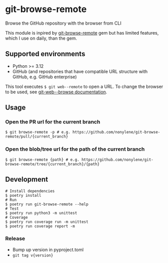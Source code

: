 # git-browse-remote

Browse the GitHub repository with the browser from CLI

This module is inpired by [git-browse-remote](https://github.com/motemen/git-browse-remote) gem but has limited features, which I use on daily, than the gem.

## Supported environments

- Python >= 3.12
- GitHub (and repositories that have compatible URL structure with GitHub, e.g. GitHub enterprise)

This tool executes `$ git web--remote` to open a URL. To change the browser to be used, see [git-web--browse documentation](https://git-scm.com/docs/git-web--browse).

## Usage

### Open the PR url for the current branch

```
$ git browse-remote -p # e.g. https://github.com/nonylene/git-browse-remote/pull/{current_branch}
```


### Open the blob/tree url for the path of the current branch

```
$ git browse-remote {path} # e.g. https://github.com/nonylene/git-browse-remote/tree/{current_branch}/{path}
```


## Development

```
# Install dependencies
$ poetry install
# Run
$ poetry run git-browse-remote --help
# Test
$ poetry run python3 -m unittest
# Coverage
$ poetry run coverage run -m unittest
$ poetry run coverage report -m
```

### Release

- Bump up version in pyproject.toml
- `git tag v{version}`
